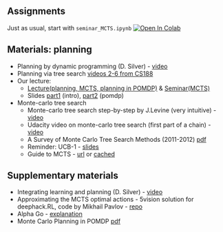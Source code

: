 ## Assignments

Just as usual, start with  `seminar_MCTS.ipynb`
[![Open In Colab](https://colab.research.google.com/assets/colab-badge.svg)](https://colab.research.google.com/github/yandexdataschool/Practical_RL/blob/master/week10_planning/seminar_MCTS.ipynb)

## Materials: planning

* Planning by dynamic programming (D. Silver) - [video](https://www.youtube.com/watch?v=Nd1-UUMVfz4)
* Planning via tree search [videos 2-6 from CS188](https://www.youtube.com/channel/UCHBzJsIcRIVuzzHVYabikTQ)
* Our lecture:
  * [Lecture(planning, MCTS, planning in POMDP)](https://yadi.sk/i/lOAUu7o13JBHFz) & [Seminar(MCTS)](https://yadi.sk/i/bkmjEZrk3JBHGF)
  * Slides [part1](https://yadi.sk/i/3PM9zCP33J3ub3) (intro), [part2](https://yadi.sk/i/M03xvZ2y3JMQre) (pomdp)
* Monte-carlo tree search
  * Monte-carlo tree search step-by-step by J.Levine (very intuitive) - [video](https://www.youtube.com/watch?v=UXW2yZndl7U)
  * Udacity video on monte-carlo tree search (first part of a chain) - [video](https://www.youtube.com/watch?v=onBYsen2_eA)
  * A Survey of Monte Carlo Tree Search Methods (2011-2012) [pdf](http://ccg.doc.gold.ac.uk/ccg_old/papers/browne_tciaig12_1.pdf)
  * Reminder: UCB-1 - [slides](https://www.cs.bham.ac.uk/internal/courses/robotics/lectures/ucb1.pdf)
  * Guide to MCTS - [url](https://jeffbradberry.com/posts/2015/09/intro-to-monte-carlo-tree-search/)
  or [cached](https://webcache.googleusercontent.com/search?q=cache:jeffbradberry.com/posts/2015/09/intro-to-monte-carlo-tree-search/)

## Supplementary materials

* Integrating learning and planning (D. Silver) - [video](https://www.youtube.com/watch?v=ItMutbeOHtc)
* Approximating the MCTS optimal actions - 5vision solution for deephack.RL, code by Mikhail Pavlov - [repo](https://github.com/5vision/uct_atari)
* Alpha Go - [explanation](https://medium.com/@jonathan_hui/alphago-how-it-works-technically-26ddcc085319)
* Monte Carlo Planning in POMDP [pdf](https://papers.nips.cc/paper/4031-monte-carlo-planning-in-large-pomdps.pdf)
